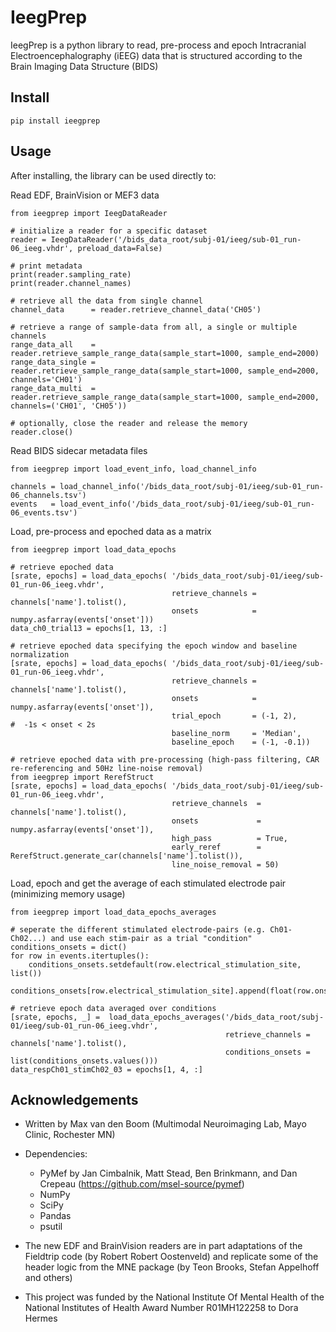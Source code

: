 # IeegPrep
IeegPrep is a python library to read, pre-process and epoch Intracranial Electroencephalography (iEEG) data that is structured according to the Brain Imaging Data Structure (BIDS) 


## Install

```
pip install ieegprep
```

## Usage

After installing, the library can be used directly to:

Read EDF, BrainVision or MEF3 data
```
from ieegprep import IeegDataReader

# initialize a reader for a specific dataset
reader = IeegDataReader('/bids_data_root/subj-01/ieeg/sub-01_run-06_ieeg.vhdr', preload_data=False)

# print metadata
print(reader.sampling_rate)
print(reader.channel_names)

# retrieve all the data from single channel
channel_data      = reader.retrieve_channel_data('CH05')

# retrieve a range of sample-data from all, a single or multiple channels
range_data_all    = reader.retrieve_sample_range_data(sample_start=1000, sample_end=2000)
range_data_single = reader.retrieve_sample_range_data(sample_start=1000, sample_end=2000, channels='CH01')
range_data_multi  = reader.retrieve_sample_range_data(sample_start=1000, sample_end=2000, channels=('CH01', 'CH05'))

# optionally, close the reader and release the memory
reader.close()
```

Read BIDS sidecar metadata files
```
from ieegprep import load_event_info, load_channel_info

channels = load_channel_info('/bids_data_root/subj-01/ieeg/sub-01_run-06_channels.tsv')
events   = load_event_info('/bids_data_root/subj-01/ieeg/sub-01_run-06_events.tsv')
```

Load, pre-process and epoched data as a matrix
```
from ieegprep import load_data_epochs

# retrieve epoched data
[srate, epochs] = load_data_epochs( '/bids_data_root/subj-01/ieeg/sub-01_run-06_ieeg.vhdr',
                                    retrieve_channels = channels['name'].tolist(),
                                    onsets            = numpy.asfarray(events['onset']))
data_ch0_trial13 = epochs[1, 13, :]

# retrieve epoched data specifying the epoch window and baseline normalization
[srate, epochs] = load_data_epochs( '/bids_data_root/subj-01/ieeg/sub-01_run-06_ieeg.vhdr',
                                    retrieve_channels = channels['name'].tolist(),
                                    onsets            = numpy.asfarray(events['onset']),
                                    trial_epoch       = (-1, 2),                         #  -1s < onset < 2s  
                                    baseline_norm     = 'Median',
                                    baseline_epoch    = (-1, -0.1))
                            
# retrieve epoched data with pre-processing (high-pass filtering, CAR re-referencing and 50Hz line-noise removal)
from ieegprep import RerefStruct
[srate, epochs] = load_data_epochs( '/bids_data_root/subj-01/ieeg/sub-01_run-06_ieeg.vhdr',
                                    retrieve_channels  = channels['name'].tolist(),
                                    onsets             = numpy.asfarray(events['onset']),
                                    high_pass          = True,
                                    early_reref        = RerefStruct.generate_car(channels['name'].tolist()),
                                    line_noise_removal = 50)
```

Load, epoch and get the average of each stimulated electrode pair (minimizing memory usage)
```
from ieegprep import load_data_epochs_averages

# seperate the different stimulated electrode-pairs (e.g. Ch01-Ch02...) and use each stim-pair as a trial "condition"
conditions_onsets = dict()
for row in events.itertuples():
    conditions_onsets.setdefault(row.electrical_stimulation_site, list())
    conditions_onsets[row.electrical_stimulation_site].append(float(row.onset))

# retrieve epoch data averaged over conditions
[srate, epochs, _] =  load_data_epochs_averages('/bids_data_root/subj-01/ieeg/sub-01_run-06_ieeg.vhdr',
                                                retrieve_channels = channels['name'].tolist(),
                                                conditions_onsets = list(conditions_onsets.values()))
data_respCh01_stimCh02_03 = epochs[1, 4, :]
```

## Acknowledgements

- Written by Max van den Boom (Multimodal Neuroimaging Lab, Mayo Clinic, Rochester MN)
- Dependencies:
  - PyMef by Jan Cimbalnik, Matt Stead, Ben Brinkmann, and Dan Crepeau (https://github.com/msel-source/pymef)
  - NumPy
  - SciPy
  - Pandas
  - psutil
- The new EDF and BrainVision readers are in part adaptations of the Fieldtrip code (by Robert Robert Oostenveld) and replicate some of the header logic from the MNE package (by Teon Brooks, Stefan Appelhoff and others)  
  
- This project was funded by the National Institute Of Mental Health of the National Institutes of Health Award Number R01MH122258 to Dora Hermes


